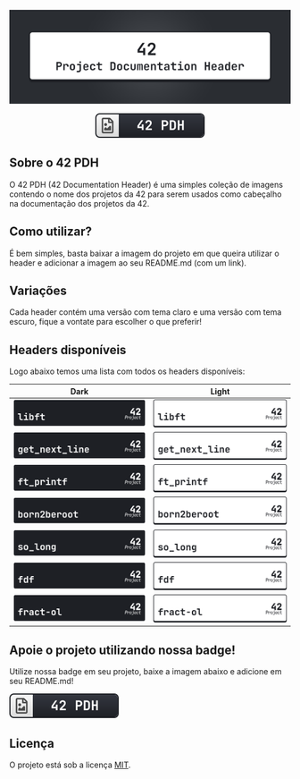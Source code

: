 <div align=center>

![42 PDH Cover](42pdh_cover.gif)

![42PDH Badge](./badge/42pdh_badge.svg)

</div>

## Sobre o 42 PDH 
O 42 PDH (42 Documentation Header) é uma simples coleção de imagens contendo o nome dos projetos da 42 para serem usados como cabeçalho na documentação dos projetos da 42.

## Como utilizar?
É bem simples, basta baixar a imagem do projeto em que queira utilizar o header e adicionar a imagem ao seu README.md (com um link).

## Variações
Cada header contém uma versão com tema claro e uma versão com tema escuro, fique a vontate para escolher o que preferir!

## Headers disponíveis
Logo abaixo temos uma lista com todos os headers disponíveis:

Dark | Light
-- | --
![Libft Header Dark](./dark/libft_dark.svg) | ![Libft Header Light](./light/libft_light.svg)
![GNL Header Dark](./dark/gnl_dark.svg) | ![GNL Header Light](./light/gnl_light.svg)
![ft_printf Header Dark](./dark/ft_printf_dark.svg) | ![ft_printf Header Light](./light/ft_printf_light.svg)
![Born2BeRoot Header Dark](./dark/born2beroot_dark.svg) | ![Born2BeRoot Header Light](./light/born2beroot_light.svg)
![So_long Header Dark](./dark/so_long_dark.svg) | ![So_long Header Light](./light/so_long_light.svg)
![FdF Header Dark](./dark/fdf_dark.svg) | ![FdF Header Light](./light/fdf_light.svg)
![Fract-ol Dark](./dark/fract-ol_dark.svg) | ![Fract-ol Light](./light/fract-ol_light.svg)

## Apoie o projeto utilizando nossa badge!
Utilize nossa badge em seu projeto, baixe a imagem abaixo e adicione em seu README.md!

![42PDH Badge](./badge/42pdh_badge.svg)

## Licença
O projeto está sob a licença [MIT](https://opensource.org/license/mit).
